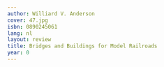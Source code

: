 ```yaml
---
author: Williard V. Anderson
cover: 47.jpg
isbn: 0890245061
lang: nl
layout: review
title: Bridges and Buildings for Model Railroads
year: 0
---
```



